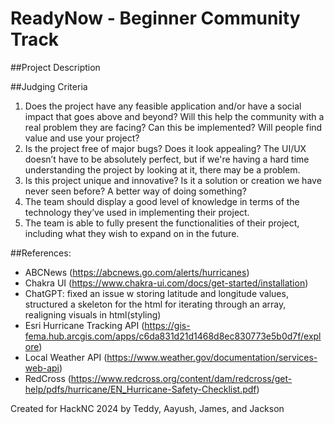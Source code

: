 # ReadyNow - Beginner Community Track

##Project Description

##Judging Criteria
1. Does the project have any feasible application and/or have a social impact that goes above and beyond? Will this help the community with a real problem they are facing? Can this be implemented? Will people find value and use your project?
2. Is the project free of major bugs? Does it look appealing? The UI/UX doesn’t have to be absolutely perfect, but if we're having a hard time understanding the project by looking at it, there may be a problem.
3. Is this project unique and innovative? Is it a solution or creation we have never seen before? A better way of doing something?
4. The team should display a good level of knowledge in terms of the technology they’ve used in implementing their project.
5. The team is able to fully present the functionalities of their project, including what they wish to expand on in the future.

##References:
- ABCNews (https://abcnews.go.com/alerts/hurricanes)
- Chakra UI (https://www.chakra-ui.com/docs/get-started/installation)
- ChatGPT: fixed an issue w storing latitude and longitude values, structured a skeleton for the html for iterating through an array, realigning visuals in html(styling)
- Esri Hurricane Tracking API (https://gis-fema.hub.arcgis.com/apps/c6da831d21d1468d8ec830773e5b0d7f/explore)
- Local Weather API (https://www.weather.gov/documentation/services-web-api)
- RedCross (https://www.redcross.org/content/dam/redcross/get-help/pdfs/hurricane/EN_Hurricane-Safety-Checklist.pdf)

Created for HackNC 2024 by Teddy, Aayush, James, and Jackson
